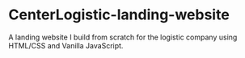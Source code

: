 # CenterLogistic-landing-website
A landing website I build from scratch for the logistic company using HTML/CSS and Vanilla JavaScript. 
